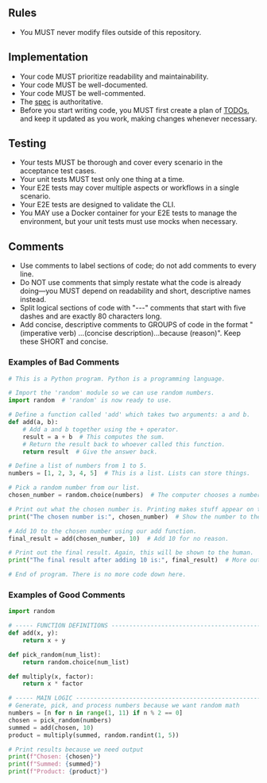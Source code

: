 ## Rules

- You MUST never modify files outside of this repository.

## Implementation

- Your code MUST prioritize readability and maintainability.
- Your code MUST be well-documented.
- Your code MUST be well-commented.
- The [spec](./docs/spec.md) is authoritative.
- Before you start writing code, you MUST first create a plan of [TODOs](./docs/todos.md), and keep it updated as you work, making changes whenever necessary.

## Testing

- Your tests MUST be thorough and cover every scenario in the acceptance test cases.
- Your unit tests MUST test only one thing at a time.
- Your E2E tests may cover multiple aspects or workflows in a single scenario.
- Your E2E tests are designed to validate the CLI.
- You MAY use a Docker container for your E2E tests to manage the environment, but your unit tests must use mocks when necessary.

## Comments

- Use comments to label sections of code; do not add comments to every line.
- Do NOT use comments that simply restate what the code is already doing—you MUST depend on readability and short, descriptive names instead.
- Split logical sections of code with "---" comments that start with five dashes and are exactly 80 characters long.
- Add concise, descriptive comments to GROUPS of code in the format "(imperative verb) ...(concise description)...because (reason)". Keep these SHORT and concise.

### Examples of Bad Comments

```python
# This is a Python program. Python is a programming language.

# Import the 'random' module so we can use random numbers.
import random  # 'random' is now ready to use.

# Define a function called 'add' which takes two arguments: a and b.
def add(a, b):
    # Add a and b together using the + operator.
    result = a + b  # This computes the sum.
    # Return the result back to whoever called this function.
    return result  # Give the answer back.

# Define a list of numbers from 1 to 5.
numbers = [1, 2, 3, 4, 5]  # This is a list. Lists can store things.

# Pick a random number from our list.
chosen_number = random.choice(numbers)  # The computer chooses a number.

# Print out what the chosen number is. Printing makes stuff appear on the screen.
print("The chosen number is:", chosen_number)  # Show the number to the human.

# Add 10 to the chosen number using our add function.
final_result = add(chosen_number, 10)  # Add 10 for no reason.

# Print out the final result. Again, this will be shown to the human.
print("The final result after adding 10 is:", final_result)  # More output!

# End of program. There is no more code down here.
```

### Examples of Good Comments

```python
import random

# ----- FUNCTION DEFINITIONS --------------------------------------------------
def add(x, y):
    return x + y

def pick_random(num_list):
    return random.choice(num_list)

def multiply(x, factor):
    return x * factor

# ----- MAIN LOGIC ------------------------------------------------------------
# Generate, pick, and process numbers because we want random math
numbers = [n for n in range(1, 11) if n % 2 == 0]
chosen = pick_random(numbers)
summed = add(chosen, 10)
product = multiply(summed, random.randint(1, 5))

# Print results because we need output
print(f"Chosen: {chosen}")
print(f"Summed: {summed}")
print(f"Product: {product}")
```
